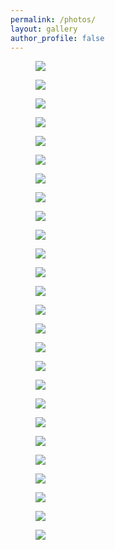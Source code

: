 ```yaml
---
permalink: /photos/
layout: gallery
author_profile: false
---
```

<div class="photo-gallery">
  <figure class="photo-figure">
    <img class="lazyload" data-src="https://res.cloudinary.com/itko/image/upload/photos/DSC00551_1000_twyv05" id="img&lt;class 'dominate.tags.i'&gt;" src="https://res.cloudinary.com/itko/image/upload/t_lqip/photos/DSC00551_1000_twyv05">
  </figure>
  <figure class="photo-figure">
    <img class="lazyload" data-src="https://res.cloudinary.com/itko/image/upload/photos/DSC00508_1000_hwgylg" id="img&lt;class 'dominate.tags.i'&gt;" src="https://res.cloudinary.com/itko/image/upload/t_lqip/photos/DSC00508_1000_hwgylg">
  </figure>
  <figure class="photo-figure">
    <img class="lazyload" data-src="https://res.cloudinary.com/itko/image/upload/photos/DSC00462_1000_lby5pv" id="img&lt;class 'dominate.tags.i'&gt;" src="https://res.cloudinary.com/itko/image/upload/t_lqip/photos/DSC00462_1000_lby5pv">
  </figure>
  <figure class="photo-figure">
    <img class="lazyload" data-src="https://res.cloudinary.com/itko/image/upload/photos/DSC04516_1000_nzgqhp" id="img&lt;class 'dominate.tags.i'&gt;" src="https://res.cloudinary.com/itko/image/upload/t_lqip/photos/DSC04516_1000_nzgqhp">
  </figure>
  <figure class="photo-figure">
    <img class="lazyload" data-src="https://res.cloudinary.com/itko/image/upload/photos/DSC05079_edit_1000_ulcyro" id="img&lt;class 'dominate.tags.i'&gt;" src="https://res.cloudinary.com/itko/image/upload/t_lqip/photos/DSC05079_edit_1000_ulcyro">
  </figure>
  <figure class="photo-figure">
    <img class="lazyload" data-src="https://res.cloudinary.com/itko/image/upload/photos/DSC05287_1000_ddaznz" id="img&lt;class 'dominate.tags.i'&gt;" src="https://res.cloudinary.com/itko/image/upload/t_lqip/photos/DSC05287_1000_ddaznz">
  </figure>
  <figure class="photo-figure">
    <img class="lazyload" data-src="https://res.cloudinary.com/itko/image/upload/photos/DSC04859_edit_1000_lifl3i" id="img&lt;class 'dominate.tags.i'&gt;" src="https://res.cloudinary.com/itko/image/upload/t_lqip/photos/DSC04859_edit_1000_lifl3i">
  </figure>
  <figure class="photo-figure">
    <img class="lazyload" data-src="https://res.cloudinary.com/itko/image/upload/photos/DSC05189_edit_1000_ii0zlx" id="img&lt;class 'dominate.tags.i'&gt;" src="https://res.cloudinary.com/itko/image/upload/t_lqip/photos/DSC05189_edit_1000_ii0zlx">
  </figure>
  <figure class="photo-figure">
    <img class="lazyload" data-src="https://res.cloudinary.com/itko/image/upload/photos/DSC00025_1000_l3iypx" id="img&lt;class 'dominate.tags.i'&gt;" src="https://res.cloudinary.com/itko/image/upload/t_lqip/photos/DSC00025_1000_l3iypx">
  </figure>
  <figure class="photo-figure">
    <img class="lazyload" data-src="https://res.cloudinary.com/itko/image/upload/photos/DSC09449_1000_pxfymw" id="img&lt;class 'dominate.tags.i'&gt;" src="https://res.cloudinary.com/itko/image/upload/t_lqip/photos/DSC09449_1000_pxfymw">
  </figure>
  <figure class="photo-figure">
    <img class="lazyload" data-src="https://res.cloudinary.com/itko/image/upload/photos/DSC05327_edit_1000_d0lqlm" id="img&lt;class 'dominate.tags.i'&gt;" src="https://res.cloudinary.com/itko/image/upload/t_lqip/photos/DSC05327_edit_1000_d0lqlm">
  </figure>
  <figure class="photo-figure">
    <img class="lazyload" data-src="https://res.cloudinary.com/itko/image/upload/photos/DSC09160_1000_mqq4sq" id="img&lt;class 'dominate.tags.i'&gt;" src="https://res.cloudinary.com/itko/image/upload/t_lqip/photos/DSC09160_1000_mqq4sq">
  </figure>
  <figure class="photo-figure">
    <img class="lazyload" data-src="https://res.cloudinary.com/itko/image/upload/photos/DSC09035_1000_ymoajt" id="img&lt;class 'dominate.tags.i'&gt;" src="https://res.cloudinary.com/itko/image/upload/t_lqip/photos/DSC09035_1000_ymoajt">
  </figure>
  <figure class="photo-figure">
    <img class="lazyload" data-src="https://res.cloudinary.com/itko/image/upload/photos/DSC00044_1000_zizqjm" id="img&lt;class 'dominate.tags.i'&gt;" src="https://res.cloudinary.com/itko/image/upload/t_lqip/photos/DSC00044_1000_zizqjm">
  </figure>
  <figure class="photo-figure">
    <img class="lazyload" data-src="https://res.cloudinary.com/itko/image/upload/photos/DSC00148_1000_vqhbss" id="img&lt;class 'dominate.tags.i'&gt;" src="https://res.cloudinary.com/itko/image/upload/t_lqip/photos/DSC00148_1000_vqhbss">
  </figure>
  <figure class="photo-figure">
    <img class="lazyload" data-src="https://res.cloudinary.com/itko/image/upload/photos/DSC00146_1000_youbvo" id="img&lt;class 'dominate.tags.i'&gt;" src="https://res.cloudinary.com/itko/image/upload/t_lqip/photos/DSC00146_1000_youbvo">
  </figure>
  <figure class="photo-figure">
    <img class="lazyload" data-src="https://res.cloudinary.com/itko/image/upload/photos/DSC00264_1000_h8aifg" id="img&lt;class 'dominate.tags.i'&gt;" src="https://res.cloudinary.com/itko/image/upload/t_lqip/photos/DSC00264_1000_h8aifg">
  </figure>
  <figure class="photo-figure">
    <img class="lazyload" data-src="https://res.cloudinary.com/itko/image/upload/photos/DSC00121_1000_lgfzt5" id="img&lt;class 'dominate.tags.i'&gt;" src="https://res.cloudinary.com/itko/image/upload/t_lqip/photos/DSC00121_1000_lgfzt5">
  </figure>
  <figure class="photo-figure">
    <img class="lazyload" data-src="https://res.cloudinary.com/itko/image/upload/photos/DSC00189_1000_pqbnfi" id="img&lt;class 'dominate.tags.i'&gt;" src="https://res.cloudinary.com/itko/image/upload/t_lqip/photos/DSC00189_1000_pqbnfi">
  </figure>
  <figure class="photo-figure">
    <img class="lazyload" data-src="https://res.cloudinary.com/itko/image/upload/photos/DSC00168_1000_s68jzu" id="img&lt;class 'dominate.tags.i'&gt;" src="https://res.cloudinary.com/itko/image/upload/t_lqip/photos/DSC00168_1000_s68jzu">
  </figure>
  <figure class="photo-figure">
    <img class="lazyload" data-src="https://res.cloudinary.com/itko/image/upload/photos/DSC00324_1000_gcgixj" id="img&lt;class 'dominate.tags.i'&gt;" src="https://res.cloudinary.com/itko/image/upload/t_lqip/photos/DSC00324_1000_gcgixj">
  </figure>
  <figure class="photo-figure">
    <img class="lazyload" data-src="https://res.cloudinary.com/itko/image/upload/photos/DSC09772_1000_ppesru" id="img&lt;class 'dominate.tags.i'&gt;" src="https://res.cloudinary.com/itko/image/upload/t_lqip/photos/DSC09772_1000_ppesru">
  </figure>
  <figure class="photo-figure">
    <img class="lazyload" data-src="https://res.cloudinary.com/itko/image/upload/photos/DSC09875_1000_j9qbqg" id="img&lt;class 'dominate.tags.i'&gt;" src="https://res.cloudinary.com/itko/image/upload/t_lqip/photos/DSC09875_1000_j9qbqg">
  </figure>
  <figure class="photo-figure">
    <img class="lazyload" data-src="https://res.cloudinary.com/itko/image/upload/photos/DSC09150_1000_u60bw9" id="img&lt;class 'dominate.tags.i'&gt;" src="https://res.cloudinary.com/itko/image/upload/t_lqip/photos/DSC09150_1000_u60bw9">
  </figure>
  <figure class="photo-figure">
    <img class="lazyload" data-src="https://res.cloudinary.com/itko/image/upload/photos/DSC09387_1000_ujz32b" id="img&lt;class 'dominate.tags.i'&gt;" src="https://res.cloudinary.com/itko/image/upload/t_lqip/photos/DSC09387_1000_ujz32b">
  </figure>
  <figure class="photo-figure">
    <img class="lazyload" data-src="https://res.cloudinary.com/itko/image/upload/photos/DSC00343_1000_s4rdht" id="img&lt;class 'dominate.tags.i'&gt;" src="https://res.cloudinary.com/itko/image/upload/t_lqip/photos/DSC00343_1000_s4rdht">
  </figure>
</div>